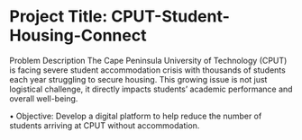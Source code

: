 # Project Title: CPUT-Student-Housing-Connect

Problem Description
The Cape Peninsula University of Technology (CPUT) is facing severe student accommodation crisis with thousands of students each year struggling to secure housing. This growing issue is not just logistical challenge, it directly impacts students’ academic performance and overall well-being.

•	Objective: Develop a digital platform to help reduce the number of students arriving at CPUT without accommodation.



